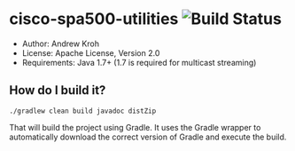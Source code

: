 cisco-spa500-utilities ![Build Status](https://blog.crowbird.com/build-status/cisco-spa500-utilities)
======================
- Author: Andrew Kroh
- License: Apache License, Version 2.0
- Requirements: Java 1.7+ (1.7 is required for multicast streaming)

How do I build it?
------------------

    ./gradlew clean build javadoc distZip

That will build the project using Gradle. It uses the Gradle wrapper
to automatically download the correct version of Gradle and execute the build.

